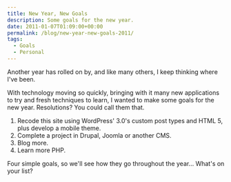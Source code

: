 ```yaml
---
title: New Year, New Goals
description: Some goals for the new year.
date: 2011-01-07T01:09:00+00:00
permalink: /blog/new-year-new-goals-2011/
tags:
  - Goals
  - Personal
---
```


Another year has rolled on by, and like many others, I keep thinking where I've been.

With technology moving so quickly, bringing with it many new applications to try and fresh techniques to learn, I wanted to make some goals for the new year. Resolutions? You could call them that.

1. Recode this site using WordPress' 3.0's custom post types and HTML 5, plus develop a mobile theme.
2. Complete a project in Drupal, Joomla or another CMS.
3. Blog more.
4. Learn more PHP.

Four simple goals, so we'll see how they go throughout the year&#8230; What's on your list?

